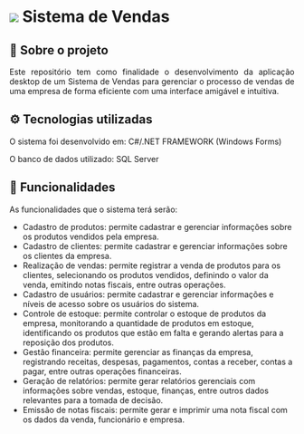 # ![](https://cdn3.iconfinder.com/data/icons/street-food-and-food-trucker-1/64/noodles-shop-food-store-street-48.png) Sistema de Vendas

## :file_folder: Sobre o projeto

<p align="justify">
  Este repositório tem como finalidade o desenvolvimento da aplicação desktop de um Sistema de Vendas para gerenciar o processo de vendas de uma empresa de forma eficiente com uma interface amigável e intuitiva.
</p>

## :gear: Tecnologias utilizadas

<p align="justify">
O sistema foi desenvolvido em: C#/.NET FRAMEWORK (Windows Forms)
</p>

<p align="justify">
O banco de dados utilizado: SQL Server
</p>

## :pencil: Funcionalidades

As funcionalidades que o sistema terá serão:

- Cadastro de produtos: permite cadastrar e gerenciar informações sobre os produtos vendidos pela empresa.
- Cadastro de clientes: permite cadastrar e gerenciar informações sobre os clientes da empresa.
- Realização de vendas: permite registrar a venda de produtos para os clientes, selecionando os produtos vendidos, definindo o valor da venda, emitindo notas fiscais, entre outras operações.
- Cadastro de usuários: permite cadastrar e gerenciar informações e níveis de acesso sobre os usuários do sistema.
- Controle de estoque: permite controlar o estoque de produtos da empresa, monitorando a quantidade de produtos em estoque, identificando os produtos que estão em falta e gerando alertas para a reposição dos produtos.
- Gestão financeira: permite gerenciar as finanças da empresa, registrando receitas, despesas, pagamentos, contas a receber, contas a pagar, entre outras operações financeiras.
- Geração de relatórios: permite gerar relatórios gerenciais com informações sobre vendas, estoque, finanças, entre outros dados relevantes para a tomada de decisão.
- Emissão de notas fiscais: permite gerar e imprimir uma nota fiscal com os dados da venda, funcionário e empresa.
